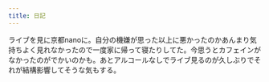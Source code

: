 ```yaml
---
title: 日記
---
```


ライブを見に京都nanoに。自分の機嫌が思った以上に悪かったのかあんまり気持ちよく見れなかったので一度家に帰って寝たりしてた。今思うとカフェインがなかったのがでかいのかも。あとアルコールなしでライブ見るのが久しぶりでそれが結構影響してそうな気もする。